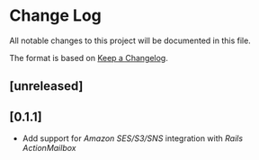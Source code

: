 # Change Log

All notable changes to this project will be documented in this file.

The format is based on [Keep a Changelog](http://keepachangelog.com/).

## [unreleased]

## [0.1.1]

- Add support for _Amazon SES/S3/SNS_ integration with _Rails ActionMailbox_


